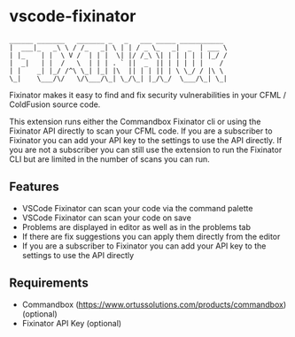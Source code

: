 # vscode-fixinator

```
______ _______   _______ _   _   ___ _____ ___________ 
|  ___|_   _\ \ / /_   _| \ | | / _ \_   _|  _  | ___ \
| |_    | |  \ V /  | | |  \| |/ /_\ \| | | | | | |_/ /
|  _|   | |  /   \  | | | . ` ||  _  || | | | | |    / 
| |    _| |_/ /^\ \_| |_| |\  || | | || | \ \_/ / |\ \ 
\_|    \___/\/   \/\___/\_| \_/\_| |_/\_/  \___/\_| \_|
```

Fixinator makes it easy to find and fix security vulnerabilities in your CFML / ColdFusion source code.

This extension runs either the Commandbox Fixinator cli or using the Fixinator API directly to scan your CFML code.  If you are a subscriber to Fixinator you can add your API key to the settings to use the API directly.  If you are not a subscriber you can still use the extension to run the Fixinator CLI but are limited in the number of scans you can run.


## Features
- VSCode Fixinator can scan your code via the command palette
- VSCode Fixinator can scan your code on save
- Problems are displayed in editor as well as in the problems tab
- If there are fix suggestions you can apply them directly from the editor
- If you are a subscriber to Fixinator you can add your API key to the settings to use the API directly


## Requirements
- Commandbox (https://www.ortussolutions.com/products/commandbox) (optional)
- Fixinator API Key (optional)


